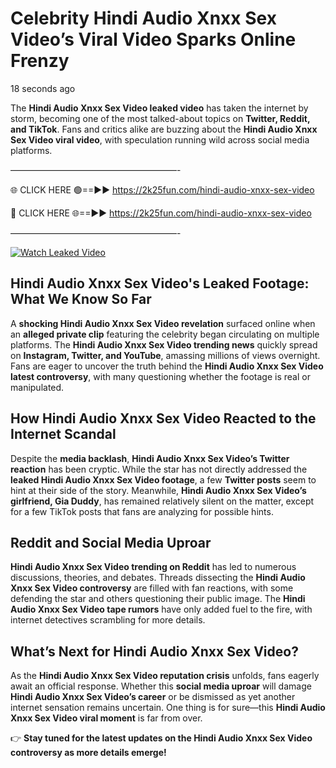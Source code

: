 # Celebrity Hindi Audio Xnxx Sex Video’s Viral Video Sparks Online Frenzy

18 seconds ago

The **Hindi Audio Xnxx Sex Video leaked video** has taken the internet by storm, becoming one of the most talked-about topics on **Twitter, Reddit, and TikTok**. Fans and critics alike are buzzing about the **Hindi Audio Xnxx Sex Video viral video**, with speculation running wild across social media platforms.

———————————————————-

🌐 CLICK HERE 🟢==►► https://2k25fun.com/hindi-audio-xnxx-sex-video

🔴 CLICK HERE 🌐==►► https://2k25fun.com/hindi-audio-xnxx-sex-video

———————————————————-

[![Watch Leaked Video](https://miro.medium.com/v2/resize:fit:828/format:webp/1*cilzJN44JGOrTw9NJCrNHA.gif "Watch Leaked Video")](https://2k25fun.com/hindi-audio-xnxx-sex-video)

## **Hindi Audio Xnxx Sex Video's Leaked Footage: What We Know So Far**  
A **shocking Hindi Audio Xnxx Sex Video revelation** surfaced online when an **alleged private clip** featuring the celebrity began circulating on multiple platforms. The **Hindi Audio Xnxx Sex Video trending news** quickly spread on **Instagram, Twitter, and YouTube**, amassing millions of views overnight. Fans are eager to uncover the truth behind the **Hindi Audio Xnxx Sex Video latest controversy**, with many questioning whether the footage is real or manipulated.  

## **How Hindi Audio Xnxx Sex Video Reacted to the Internet Scandal**  
Despite the **media backlash**, **Hindi Audio Xnxx Sex Video’s Twitter reaction** has been cryptic. While the star has not directly addressed the **leaked Hindi Audio Xnxx Sex Video footage**, a few **Twitter posts** seem to hint at their side of the story. Meanwhile, **Hindi Audio Xnxx Sex Video’s girlfriend, Gia Duddy**, has remained relatively silent on the matter, except for a few TikTok posts that fans are analyzing for possible hints.  

## **Reddit and Social Media Uproar**  
**Hindi Audio Xnxx Sex Video trending on Reddit** has led to numerous discussions, theories, and debates. Threads dissecting the **Hindi Audio Xnxx Sex Video controversy** are filled with fan reactions, with some defending the star and others questioning their public image. The **Hindi Audio Xnxx Sex Video tape rumors** have only added fuel to the fire, with internet detectives scrambling for more details.  

## **What’s Next for Hindi Audio Xnxx Sex Video?**  
As the **Hindi Audio Xnxx Sex Video reputation crisis** unfolds, fans eagerly await an official response. Whether this **social media uproar** will damage **Hindi Audio Xnxx Sex Video’s career** or be dismissed as yet another internet sensation remains uncertain. One thing is for sure—this **Hindi Audio Xnxx Sex Video viral moment** is far from over.  

👉 **Stay tuned for the latest updates on the Hindi Audio Xnxx Sex Video controversy as more details emerge!**  